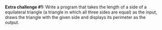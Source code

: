 **Extra challenge #1:**
Write a program that takes the length of a side of a equilateral triangle (a triangle in which all three sides are equal) as the input, draws the triangle with the given side and displays its perimeter as the output.
